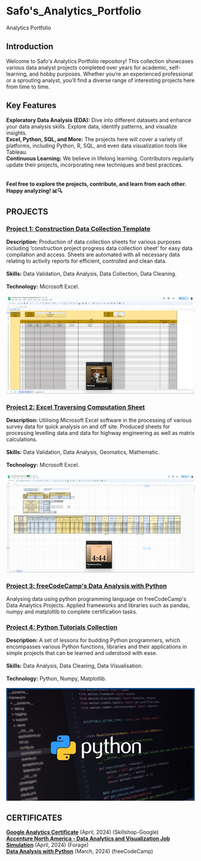 # Safo's_Analytics_Portfolio
Analytics Portfolio
## Introduction
Welcome to Safo's Analytics Portfolio repository! This collection showcases various data analyst projects completed over years for academic, self-learning, and hobby purposes. Whether you’re an experienced professional or a sprouting analyst, you’ll find a diverse range of interesting projects here from time to time. 

## Key Features
**Exploratory Data Analysis (EDA):** Dive into different datasets and enhance your data analysis skills. Explore data, identify patterns, and visualize insights.</br>
**Excel, Python, SQL, and More:** The projects here will cover a variety of platforms, including  Python, R, SQL, and even data visualization tools like Tableau.</br>
**Continuous Learning:** We believe in lifelong learning. Contributors regularly update their projects, incorporating new techniques and best practices.</br>
</br></br>
**Feel free to explore the projects, contribute, and learn from each other. Happy analyzing! 📊🔍**

## PROJECTS
### [Project 1: Construction Data Collection Template](https://docs.google.com/spreadsheets/d/1tg3gPkUsSo0rVskJRUlPEoBh7cG9P0iNH7ALJtNL1Vo/edit?usp=drive_link)
**Description:** Production of data collection sheets for various purposes including ‘construction project progress data collection sheet’ for easy data compilation and access. Sheets are automated with all necessary data relating to activity reports for efficient, controlled and clean data.</br></br>
**Skills:** Data Validation, Data Analysis, Data Collection, Data Cleaning.</br></br>
**Technology:** Microsoft Excel.</br></br>
![Constrcution Projects Progress Reporting Template](https://github.com/safoisgod/images/blob/main/Construction%20Project%20Progress%20Google%20Sheet%20Screenshot(brown)?raw=true)

### [Project 2: Excel Traversing Computation Sheet](https://docs.google.com/spreadsheets/d/1Nu5j44XIqCgifPWd4AstfWHa3xJQ4_RK/edit?usp=drive_link&ouid=114536779915464310121&rtpof=true&sd=true)
**Description:** Utilising Microsoft Excel software in the processing of various survey data for quick analysis on and off site. Produced sheets for processing levelling data and data for highway engineering as well as matrix calculations.</br></br>
**Skills:** Data Validation, Data Analysis, Geomatics, Mathematic.</br></br>
**Technology:** Microsoft Excel.</br></br>
![Traversing Computation Sheet Template](https://github.com/safoisgod/images/blob/main/Traversing%20Computation%20Google%20Sheet%20Screenshoot?raw=true)

### [Project 3: freeCodeCamp's Data Analysis with Python](https://github.com/safoisgod/freecodecamp_Data-Analysis-with-Python-Programming)
Analysing data using python programming language on freeCodeCamp's Data Analytics Projects. Applied frameworks and libraries such as pandas, numpy and matplotlib to complete certification tasks.

### [Project 4: Python Tutorials Collection](https://github.com/safoisgod/python-tutorials-1)
**Description:** A set of lessons for budding Python programmers, which encompasses various Python functions, libraries and their applications in simple projects that can be learned and uderstood with ease.</br></br>
**Skills:** Data Analysis, Data Cleaning, Data Visualisation.</br></br>
**Technology:** Python, Numpy, Matplotlib.</br></br>
![Python Tutorials](https://github.com/safoisgod/images/blob/main/How-To-Learn-Python-1.jpg?raw=true)

## CERTIFICATES
**[Google Analytics Certificate](https://skillshop.exceedlms.com/student/award/JHF16TuXBG61jrNpFhw65gVj)** (April, 2024) (Skillshop-Google)</br>
**[Accenture North America - Data Analytics and Visualization Job Simulation](https://forage-uploads-prod.s3.amazonaws.com/completion-certificates/Accenture%20North%20America/hzmoNKtzvAzXsEqx8_Accenture%20North%20America_oPjf3cH2GtKm4LGpF_1712509416399_completion_certificate.pdf)** (April, 2024) (Forage)</br>
**[Data Analysis with Python](https://freecodecamp.org/certification/iamnanasafo/data-analysis-with-python-v7)** (March, 2024) (freeCodeCamp)</br>
